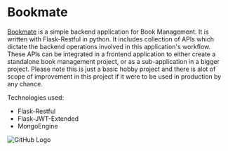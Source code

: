 # Bookmate
[Bookmate](https://bookme-prod-point.herokuapp.com/) is a simple backend application for Book Management. It is written with Flask-Restful in python.
It includes collection of APIs which dictate the
backend operations involved in this application's workflow. These APIs can be integrated in a frontend application to
either create a standalone book management project, or as a sub-application in a bigger project.
Please note this is just a basic hobby project and there is alot of scope of improvement in this project if it were to be used in production by
any chance.


Technologies used: 
- Flask-Restful
- Flask-JWT-Extended
- MongoEngine


![GitHub Logo]()
